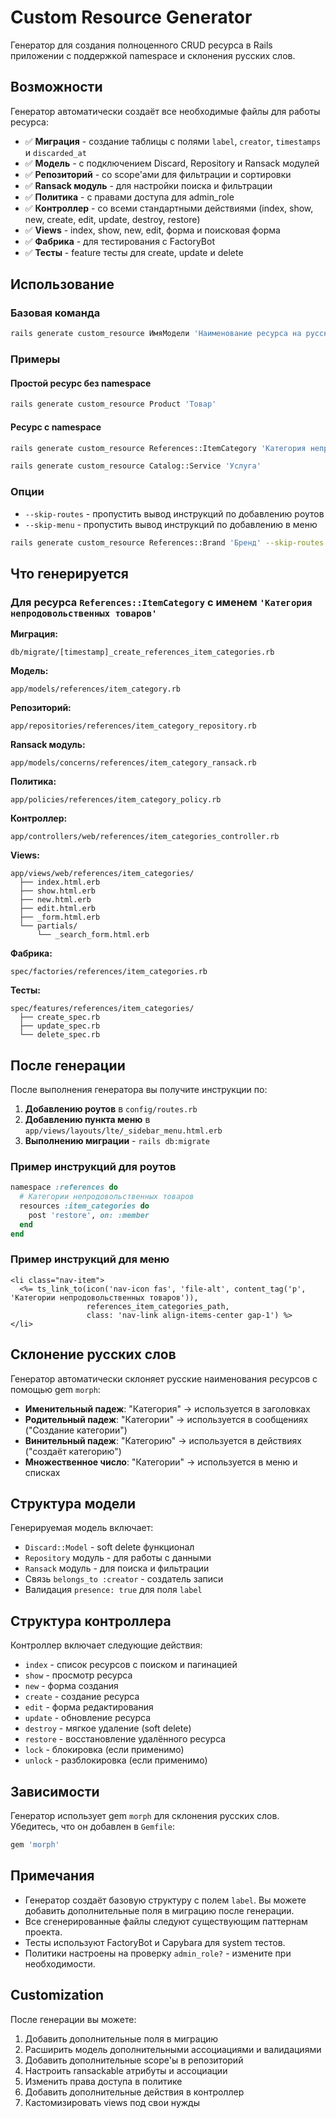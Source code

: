 # Custom Resource Generator

Генератор для создания полноценного CRUD ресурса в Rails приложении с поддержкой namespace и склонения русских слов.

## Возможности

Генератор автоматически создаёт все необходимые файлы для работы ресурса:

- ✅ **Миграция** - создание таблицы с полями `label`, `creator`, `timestamps` и `discarded_at`
- ✅ **Модель** - с подключением Discard, Repository и Ransack модулей
- ✅ **Репозиторий** - со scope'ами для фильтрации и сортировки
- ✅ **Ransack модуль** - для настройки поиска и фильтрации
- ✅ **Политика** - с правами доступа для admin_role
- ✅ **Контроллер** - со всеми стандартными действиями (index, show, new, create, edit, update, destroy, restore)
- ✅ **Views** - index, show, new, edit, форма и поисковая форма
- ✅ **Фабрика** - для тестирования с FactoryBot
- ✅ **Тесты** - feature тесты для create, update и delete

## Использование

### Базовая команда

```bash
rails generate custom_resource ИмяМодели 'Наименование ресурса на русском'
```

### Примеры

#### Простой ресурс без namespace

```bash
rails generate custom_resource Product 'Товар'
```

#### Ресурс с namespace

```bash
rails generate custom_resource References::ItemCategory 'Категория непродовольственных товаров'
```

```bash
rails generate custom_resource Catalog::Service 'Услуга'
```

### Опции

- `--skip-routes` - пропустить вывод инструкций по добавлению роутов
- `--skip-menu` - пропустить вывод инструкций по добавлению в меню

```bash
rails generate custom_resource References::Brand 'Бренд' --skip-routes --skip-menu
```

## Что генерируется

### Для ресурса `References::ItemCategory` с именем `'Категория непродовольственных товаров'`

**Миграция:**
```
db/migrate/[timestamp]_create_references_item_categories.rb
```

**Модель:**
```
app/models/references/item_category.rb
```

**Репозиторий:**
```
app/repositories/references/item_category_repository.rb
```

**Ransack модуль:**
```
app/models/concerns/references/item_category_ransack.rb
```

**Политика:**
```
app/policies/references/item_category_policy.rb
```

**Контроллер:**
```
app/controllers/web/references/item_categories_controller.rb
```

**Views:**
```
app/views/web/references/item_categories/
  ├── index.html.erb
  ├── show.html.erb
  ├── new.html.erb
  ├── edit.html.erb
  ├── _form.html.erb
  └── partials/
      └── _search_form.html.erb
```

**Фабрика:**
```
spec/factories/references/item_categories.rb
```

**Тесты:**
```
spec/features/references/item_categories/
  ├── create_spec.rb
  ├── update_spec.rb
  └── delete_spec.rb
```

## После генерации

После выполнения генератора вы получите инструкции по:

1. **Добавлению роутов** в `config/routes.rb`
2. **Добавлению пункта меню** в `app/views/layouts/lte/_sidebar_menu.html.erb`
3. **Выполнению миграции** - `rails db:migrate`

### Пример инструкций для роутов

```ruby
namespace :references do
  # Категории непродовольственных товаров
  resources :item_categories do
    post 'restore', on: :member
  end
end
```

### Пример инструкций для меню

```erb
<li class="nav-item">
  <%= ts_link_to(icon('nav-icon fas', 'file-alt', content_tag('p', 'Категории непродовольственных товаров')),
                 references_item_categories_path,
                 class: 'nav-link align-items-center gap-1') %>
</li>
```

## Склонение русских слов

Генератор автоматически склоняет русские наименования ресурсов с помощью gem `morph`:

- **Именительный падеж**: "Категория" → используется в заголовках
- **Родительный падеж**: "Категории" → используется в сообщениях ("Создание категории")
- **Винительный падеж**: "Категорию" → используется в действиях ("создаёт категорию")
- **Множественное число**: "Категории" → используется в меню и списках

## Структура модели

Генерируемая модель включает:

- `Discard::Model` - soft delete функционал
- `Repository` модуль - для работы с данными
- `Ransack` модуль - для поиска и фильтрации
- Связь `belongs_to :creator` - создатель записи
- Валидация `presence: true` для поля `label`

## Структура контроллера

Контроллер включает следующие действия:

- `index` - список ресурсов с поиском и пагинацией
- `show` - просмотр ресурса
- `new` - форма создания
- `create` - создание ресурса
- `edit` - форма редактирования
- `update` - обновление ресурса
- `destroy` - мягкое удаление (soft delete)
- `restore` - восстановление удалённого ресурса
- `lock` - блокировка (если применимо)
- `unlock` - разблокировка (если применимо)

## Зависимости

Генератор использует gem `morph` для склонения русских слов. Убедитесь, что он добавлен в `Gemfile`:

```ruby
gem 'morph'
```

## Примечания

- Генератор создаёт базовую структуру с полем `label`. Вы можете добавить дополнительные поля в миграцию после генерации.
- Все сгенерированные файлы следуют существующим паттернам проекта.
- Тесты используют FactoryBot и Capybara для system тестов.
- Политики настроены на проверку `admin_role?` - измените при необходимости.

## Customization

После генерации вы можете:

1. Добавить дополнительные поля в миграцию
2. Расширить модель дополнительными ассоциациями и валидациями
3. Добавить дополнительные scope'ы в репозиторий
4. Настроить ransackable атрибуты и ассоциации
5. Изменить права доступа в политике
6. Добавить дополнительные действия в контроллер
7. Кастомизировать views под свои нужды
